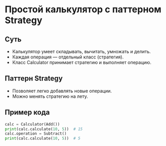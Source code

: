 # Простой калькулятор с паттерном Strategy

## Суть
- Калькулятор умеет складывать, вычитать, умножать и делить.
- Каждая операция — отдельный класс (стратегия).
- Класс Calculator принимает стратегию и выполняет операцию.

## Паттерн Strategy
- Позволяет легко добавлять новые операции.
- Можно менять стратегию на лету.

## Пример кода
```python
calc = Calculator(Add())
print(calc.calculate(10, 5))  # 15
calc.operation = Subtract()
print(calc.calculate(10, 5))  # 5
```
